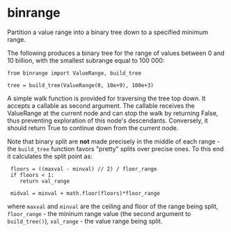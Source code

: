 # binrange

Partition a value range into a binary tree down to a specified minimum range.

The following produces a binary tree for the range of values between 0 and 10 billion, 
with the smallest subrange equal to 100 000:

```
from binrange import ValueRange, build_tree

tree = build_tree(ValueRange(0, 10e+9), 100e+3)
```

A simple walk function is provided for traversing the tree top down. It accepts
a callable as second argument. The callable receives the ValueRange at the current
node and can stop the walk by returning False, thus preventing exploration of this 
node's descendants. Conversely, it should return True to continue down from the
current node.

Note that binary split are **not** made precisely in the middle of each range - the
`build_tree` function favors "pretty" splits over precise ones. To this end it
calculates the split point as:

```
 floors = ((maxval - minval) // 2) / floor_range
 if floors < 1:
    return val_range
    
 midval = minval + math.floor(floors)*floor_range
```

where `maxval` and `minval` are the ceiling and floor of the range being split,
`floor_range` - the mininum range value (the second argument to `build_tree()`),
`val_range` - the value range being split.
